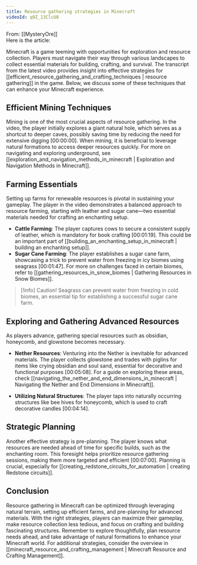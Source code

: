 ```yaml
---
title: Resource gathering strategies in Minecraft
videoId: q9Z_13ClcU8
---
```


From: [[MysteryOre]] <br/> 
Here is the article:

Minecraft is a game teeming with opportunities for exploration and resource collection. Players must navigate their way through various landscapes to collect essential materials for building, crafting, and survival. The transcript from the latest video provides insight into effective strategies for [[efficient_resource_gathering_and_crafting_techniques | resource gathering]] in the game. Below, we discuss some of these techniques that can enhance your Minecraft experience.

## Efficient Mining Techniques

Mining is one of the most crucial aspects of resource gathering. In the video, the player initially explores a giant natural hole, which serves as a shortcut to deeper caves, possibly saving time by reducing the need for extensive digging <a class="yt-timestamp" data-t="00:00:00">[00:00:00]</a>. When mining, it is beneficial to leverage natural formations to access deeper resources quickly. For more on navigating and exploring underground, see [[exploration_and_navigation_methods_in_minecraft | Exploration and Navigation Methods in Minecraft]].

## Farming Essentials

Setting up farms for renewable resources is pivotal in sustaining your gameplay. The player in the video demonstrates a balanced approach to resource farming, starting with leather and sugar cane—two essential materials needed for crafting an enchanting setup.

- **Cattle Farming**: The player captures cows to secure a consistent supply of leather, which is mandatory for book crafting <a class="yt-timestamp" data-t="00:01:19">[00:01:19]</a>. This could be an important part of [[building_an_enchanting_setup_in_minecraft | building an enchanting setup]].
- **Sugar Cane Farming**: The player establishes a sugar cane farm, showcasing a trick to prevent water from freezing in icy biomes using seagrass <a class="yt-timestamp" data-t="00:01:47">[00:01:47]</a>. For more on challenges faced in certain biomes, refer to [[gathering_resources_in_snow_biomes | Gathering Resources in Snow Biomes]].

> [!info] Caution!
> Seagrass can prevent water from freezing in cold biomes, an essential tip for establishing a successful sugar cane farm.

## Exploring and Gathering Advanced Resources

As players advance, gathering special resources such as obsidian, honeycomb, and glowstone becomes necessary.

- **Nether Resources**: Venturing into the Nether is inevitable for advanced materials. The player collects glowstone and trades with piglins for items like crying obsidian and soul sand, essential for decorative and functional purposes <a class="yt-timestamp" data-t="00:05:08">[00:05:08]</a>. For a guide on exploring these areas, check [[navigating_the_nether_and_end_dimensions_in_minecraft | Navigating the Nether and End Dimensions in Minecraft]].

- **Utilizing Natural Structures**: The player taps into naturally occurring structures like bee hives for honeycomb, which is used to craft decorative candles <a class="yt-timestamp" data-t="00:04:14">[00:04:14]</a>.

## Strategic Planning

Another effective strategy is pre-planning. The player knows what resources are needed ahead of time for specific builds, such as the enchanting room. This foresight helps prioritize resource gathering sessions, making them more targeted and efficient <a class="yt-timestamp" data-t="00:07:00">[00:07:00]</a>. Planning is crucial, especially for [[creating_redstone_circuits_for_automation | creating Redstone circuits]].

## Conclusion

Resource gathering in Minecraft can be optimized through leveraging natural terrain, setting up efficient farms, and pre-planning for advanced materials. With the right strategies, players can maximize their gameplay, make resource collection less tedious, and focus on crafting and building fascinating structures. Remember to explore thoughtfully, plan resource needs ahead, and take advantage of natural formations to enhance your Minecraft world. For additional strategies, consider the overview in [[minecraft_resource_and_crafting_management | Minecraft Resource and Crafting Management]].
